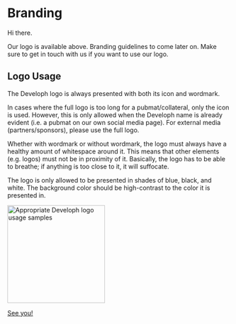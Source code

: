 # Branding
Hi there.

Our logo is available above.
Branding guidelines to come later on. Make sure to get in touch with us if you want to use our logo.

## Logo Usage


The Developh logo is always presented with both its icon and wordmark. 


In cases where the full logo is too long for a pubmat/collateral, only the icon is used. However, this is only allowed when the Developh name is already evident (i.e. a pubmat on our own social media page). For external media (partners/sponsors), please use the full logo. 

Whether with wordmark or without wordmark, the logo must always have a healthy amount of whitespace around it. This means that other elements (e.g. logos) must not be in proximity of it. Basically, the logo has to be able to breathe; if anything is too close to it, it will suffocate.

The logo is only allowed to be presented in shades of blue, black, and white. The background color should be high-contrast to the color it is presented in.

<img src="https://i.imgur.com/Js08Kj0.png" width="220px" alt="Appropriate Developh logo usage samples">

[See you!](http://developh.org)
